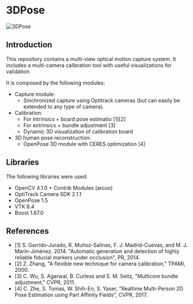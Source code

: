 # 3DPose

![3DPose](https://raw.githubusercontent.com/bsespede/3D-pose/master/summary.png "Sample visualization of the calibration process")

## Introduction

This repository contains a multi-view optical motion capture system. It includes a multi-camera calibration tool with useful visualizations for validation.

It is composed by the following modules:
- Capture module:
	- Sinchronized capture using Optitrack cameras (but can easily be extended to any type of camera).
- Calibration:
	- For intrinsics + board pose estimatio [1][2]
	- For extrinsics + bundle adjustment [3]
	- Dynamic 3D visualization of calibration board
- 3D human pose reconstruction:
	- OpenPose 3D module with CERES optimization [4]

## Libraries

The following libraries were used:
- OpenCV 4.1.0 + Contrib Modules (arcuo)
- OptiTrack Camera SDK 2.1.1
- OpenPose 1.5
- VTK 8.4
- Boost 1.67.0

## References

- [1] S. Garrido-Jurado, R. Muñoz-Salinas, F. J. Madrid-Cuevas, and M. J. Marín-Jiménez. 2014. "Automatic generation and detection of highly reliable fiducial markers under occlusion", PR, 2014.
- [2] Z. Zhang, "A flexible new technique for camera calibration," TPAMI, 2000.
- [3] C. Wu, S. Agarwal, B. Curless and S. M. Seitz, "Multicore bundle adjustment," CVPR, 2011.
- [4] C. Zhe, S. Tomas, W. Shih-En, S. Yaser, "Realtime Multi-Person 2D Pose Estimation using Part Affinity Fields", CVPR, 2017. 
